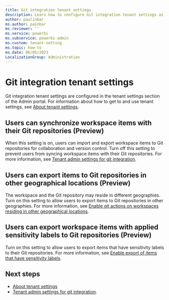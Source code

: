 ```yaml
---
title: Git integration tenant settings
description: Learn how to configure Git integration tenant settings as the Power BI administrator. 
author: paulinbar
ms.author: painbar
ms.reviewer: ''
ms.service: powerbi
ms.subservice: powerbi-admin
ms.custom: tenant-setting
ms.topic: how-to
ms.date: 06/05/2023
LocalizationGroup: Administration
---
```


# Git integration tenant settings

Git integration tenant settings are configured in the tenant settings section of the Admin portal. For information about how to get to and use tenant settings, see [About tenant settings](service-admin-portal-about-tenant-settings.md).

## Users can synchronize workspace items with their Git repositories (Preview)

When this setting is on, users can import and export workspace items to Git repositories for collaboration and version control. Turn off this setting to prevent users from syncing workspace items with their Git repositories. For more information, see [Tenant admin settings for git integration](/fabric/admin/git-integration-admin-settings).

## Users can export items to Git repositories in other geographical locations (Preview)

The workspace and the Git repository may reside in different geographies. Turn on this setting to allow users to export items to Git repositories in other geographies. For more information, see [Enable git actions on workspaces residing in other geographical locations](/fabric/admin/git-integration-admin-settings#enable-git-actions-on-workspaces-residing-in-other-geographical-locations).

## Users can export workspace items with applied sensitivity labels to Git repositories (Preview)

Turn on this setting to allow users to export items that have sensitivity labels to their Git repositories. For more information, see [Enable export of items that have sensitivity labels](/fabric/admin/git-integration-admin-settings#enable-export-of-items-that-have-sensitivity-labels).

## Next steps

* [About tenant settings](service-admin-portal-about-tenant-settings.md)
* [Tenant admin settings for git integration](/fabric/admin/git-integration-admin-settings).